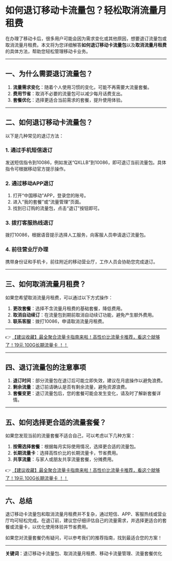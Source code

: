 # 如何退订移动卡流量包？轻松取消流量月租费

在办理了移动卡后，很多用户可能会因为需求变化或其他原因，想要退订流量包或取消流量月租费。本文将为您详细解答**如何退订移动卡流量包**以及**取消流量月租费**的具体方法，帮助您轻松管理移动卡业务。

---

## 一、为什么需要退订流量包？

1. **流量需求变化**：随着个人使用习惯的变化，可能不再需要大流量套餐。
2. **费用节省**：取消不必要的流量包可以减少每月话费支出。
3. **套餐优化**：选择更适合当前需求的套餐，提升使用体验。

---

## 二、如何退订移动卡流量包？

以下是几种常见的退订方法：

### 1. 通过手机短信退订
发送短信指令到10086，例如发送“QXLLB”到10086，即可退订当前流量包。具体指令可根据移动官方提示操作。

### 2. 通过移动APP退订
1. 打开“中国移动”APP，登录您的账号。
2. 进入“我的套餐”或“流量管理”页面。
3. 找到已订购的流量包，点击“退订”按钮即可。

### 3. 拨打客服热线退订
拨打10086，根据语音提示选择人工服务，向客服人员申请退订流量包。

### 4. 前往营业厅办理
携带身份证和手机卡，前往附近的移动营业厅，工作人员会协助您完成退订。

---

## 三、如何取消流量月租费？

如果您希望取消流量月租费，可以通过以下方式操作：

1. **更改套餐**：选择不含流量月租费的基础套餐，降低费用。
2. **取消自动续订**：在流量包到期前取消自动续订功能，避免产生额外费用。
3. **联系客服**：拨打10086，申请取消流量月租费。

---

👉 [【建议收藏】最全聚合流量卡指南来啦！高性价比流量卡推荐，看这个就够了！19元 100G长期流量卡 ！！](https://bit.ly/Liuliangka)

---

## 四、退订流量包的注意事项

1. **退订时间**：部分流量包在退订后可能立即失效，建议在月底操作以避免浪费。
2. **剩余流量**：退订前请确认是否有剩余流量，避免资源浪费。
3. **套餐变更**：退订流量包后，您的套餐可能会发生变化，请及时了解新套餐详情。

---

## 五、如何选择更合适的流量套餐？

如果您发现当前的流量套餐不适合自己，可以考虑以下几种方案：

1. **按需选择套餐**：根据每月实际使用情况，选择更合适的流量包。
2. **长期流量卡**：选择高性价比的长期流量卡，节省费用。
3. **共享流量**：与家人或朋友共享流量套餐，分摊费用。

👉 [【建议收藏】最全聚合流量卡指南来啦！高性价比流量卡推荐，看这个就够了！19元 100G长期流量卡 ！！](https://bit.ly/Liuliangka)

---

## 六、总结

退订移动卡流量包和取消流量月租费并不复杂，通过短信、APP、客服热线或营业厅均可轻松完成。在退订前，建议您仔细评估自己的流量需求，并选择更适合的套餐或流量卡，以优化使用体验并节省费用。

如果您对流量套餐仍有疑问，可以参考我们的推荐指南，找到最适合您的方案！

---

**关键词**：退订移动卡流量包、取消流量月租费、移动卡流量管理、流量套餐优化